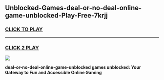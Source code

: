 
## Unblocked-Games-deal-or-no-deal-online-game-unblocked-Play-Free-7krjj
<h3>
<a href="https://premium76.site?title=deal-or-no-deal-online-game-unblocked&ref=20M">CLICK TO PLAY</a></h3>
<hr>

<h3>
<a href="https://premium76.site?title=deal-or-no-deal-online-game-unblocked&ref=20M">CLICK 2 PLAY</a>
  
</h3>

<a href="https://premium76.site?title=deal-or-no-deal-online-game-unblocked&ref=19M"><img src="https://clearcache.store/games.png"></a>


**deal-or-no-deal-online-game-unblocked games unblocked: Your Gateway to Fun and Accessible Online Gaming**
